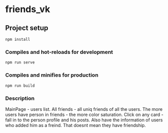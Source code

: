 # friends_vk

## Project setup
```
npm install
```

### Compiles and hot-reloads for development
```
npm run serve
```

### Compiles and minifies for production
```
npm run build
```

### Description
MainPage - users list.
All friends - all uniq friends of all the users. The more users have person in friends - the more color saturation.
Click on any card - fall in to the person profile and his posts. Also have the information of users who added him as a freind. That doesnt mean they have friendship. 
